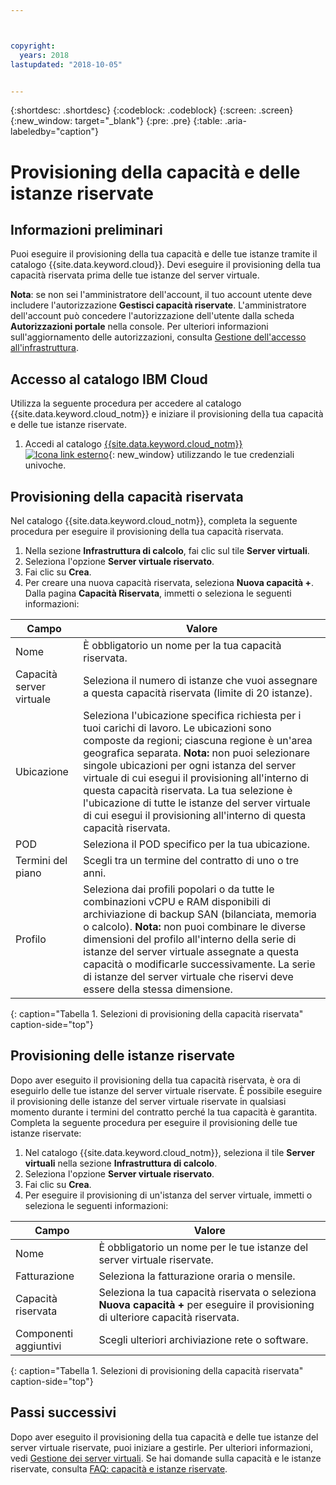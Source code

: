 ```yaml
---



copyright:
  years: 2018
lastupdated: "2018-10-05"


---
```


{:shortdesc: .shortdesc}
{:codeblock: .codeblock}
{:screen: .screen}
{:new_window: target="_blank"}
{:pre: .pre}
{:table: .aria-labeledby="caption"}

# Provisioning della capacità e delle istanze riservate

## Informazioni preliminari 

Puoi eseguire il provisioning della tua capacità e delle tue istanze tramite il catalogo {{site.data.keyword.cloud}}. Devi eseguire il provisioning della tua capacità riservata prima delle tue istanze del server virtuale.

**Nota**: se non sei l'amministratore dell'account, il tuo account utente deve includere l'autorizzazione **Gestisci capacità riservate**. L'amministratore dell'account può concedere l'autorizzazione dell'utente dalla scheda **Autorizzazioni portale** nella console. Per ulteriori informazioni sull'aggiornamento delle autorizzazioni, consulta [Gestione dell'accesso all'infrastruttura](/docs/iam/mnginfra.html).

## Accesso al catalogo IBM Cloud

Utilizza la seguente procedura per accedere al catalogo {{site.data.keyword.cloud_notm}} e iniziare il provisioning della tua capacità e delle tue istanze riservate.

  1. Accedi al catalogo [{{site.data.keyword.cloud_notm}} ![Icona link esterno](../icons/launch-glyph.svg "Icona link esterno")](https://console.bluemix.net/catalog/){: new_window} utilizzando le tue credenziali univoche. 

## Provisioning della capacità riservata 

Nel catalogo {{site.data.keyword.cloud_notm}}, completa la seguente procedura per eseguire il provisioning della tua capacità riservata.

  1. Nella sezione **Infrastruttura di calcolo**, fai clic sul tile **Server virtuali**.
  2. Seleziona l'opzione **Server virtuale riservato**.
  3. Fai clic su **Crea**.
  4. Per creare una nuova capacità riservata, seleziona **Nuova capacità +**. Dalla pagina **Capacità Riservata**, immetti o seleziona le seguenti informazioni: 

| Campo                   | Valore               |                                                                                                                                                                                                                                                                                                                                 
| ----------------------- | ------------------- |
| Nome                    | È obbligatorio un nome per la tua capacità riservata. |                                                                                                                                                                                                                                                                                                       
| Capacità server virtuale | Seleziona il numero di istanze che vuoi assegnare a questa capacità riservata (limite di 20 istanze). |                                                                                                                                                                                                                                                
| Ubicazione                | Seleziona l'ubicazione specifica richiesta per i tuoi carichi di lavoro. Le ubicazioni sono composte da regioni; ciascuna regione è un'area geografica separata. **Nota:** non puoi selezionare singole ubicazioni per ogni istanza del server virtuale di cui esegui il provisioning all'interno di questa capacità riservata. La tua selezione è l'ubicazione di tutte le istanze del server virtuale di cui esegui il provisioning all'interno di questa capacità riservata. |
| POD                     | Seleziona il POD specifico per la tua ubicazione. |
| Termini del piano              | Scegli tra un termine del contratto di uno o tre anni. |                                                                                                                                                                                                                                                                                            
| Profilo                 | Seleziona dai profili popolari o da tutte le combinazioni vCPU e RAM disponibili di archiviazione di backup SAN (bilanciata, memoria o calcolo). **Nota:** non puoi combinare le diverse dimensioni del profilo all'interno della serie di istanze del server virtuale assegnate a questa capacità o modificarle successivamente. La serie di istanze del server virtuale che riservi deve essere della stessa dimensione. | 
{: caption="Tabella 1. Selezioni di provisioning della capacità riservata" caption-side="top"}


## Provisioning delle istanze riservate

Dopo aver eseguito il provisioning della tua capacità riservata, è ora di eseguirlo delle tue istanze del server virtuale riservate. È possibile eseguire il provisioning delle istanze del server virtuale riservate in qualsiasi momento durante i termini del contratto perché la tua capacità è garantita. Completa la seguente procedura per eseguire il provisioning delle tue istanze riservate:

1. Nel catalogo {{site.data.keyword.cloud_notm}}, seleziona il tile **Server virtuali** nella sezione **Infrastruttura di calcolo**.
2. Seleziona l'opzione **Server virtuale riservato**. 
3. Fai clic su **Crea**. 
4. Per eseguire il provisioning di un'istanza del server virtuale, immetti o seleziona le seguenti informazioni:

| Campo                     | Valore               |                                                                                                                                                                                                                                                                                                                                 
| ------------------------- | ------------------- |
| Nome                      | È obbligatorio un nome per le tue istanze del server virtuale riservate. |                                                                                                                                                                                                                                                                                                       
| Fatturazione                   | Seleziona la fatturazione oraria o mensile. |                                                                                                                                                                                                                                                
| Capacità riservata         | Seleziona la tua capacità riservata o seleziona **Nuova capacità +** per eseguire il provisioning di ulteriore capacità riservata. |                                                                                                                                                                                                     
| Componenti aggiuntivi                   | Scegli ulteriori archiviazione rete o software. |                                                                                                                                                                                                                                                                                            
{: caption="Tabella 1. Selezioni di provisioning della capacità riservata" caption-side="top"}

## Passi successivi

Dopo aver eseguito il provisioning della tua capacità e delle tue istanze del server virtuale riservate, puoi iniziare a gestirle. Per ulteriori informazioni, vedi [Gestione dei server virtuali](vsi_managing.html). Se hai domande sulla capacità e le istanze riservate, consulta [FAQ: capacità e istanze riservate](vsi_faqs_reserved.html). 

